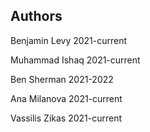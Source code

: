 ## Authors
Benjamin Levy 2021-current

Muhammad Ishaq 2021-current

Ben Sherman 2021-2022

Ana Milanova 2021-current

Vassilis Zikas 2021-current